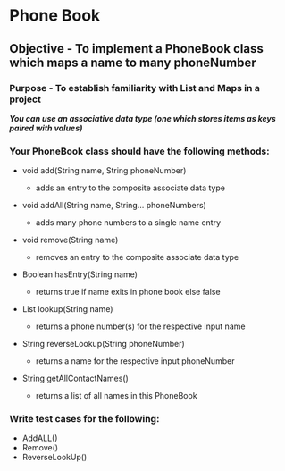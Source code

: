 
# Phone Book

## Objective - To implement a PhoneBook class which maps a name to many phoneNumber

### Purpose - To establish familiarity with List and Maps in a project

***You can use an associative data type (one which stores items as keys paired with values)***

### Your PhoneBook class should have the following methods:

- void add(String name, String phoneNumber)
  - adds an entry to the composite associate data type

- void addAll(String name, String... phoneNumbers)
  - adds many phone numbers to a single name entry

- void remove(String name)
  - removes an entry to the composite associate data type

- Boolean hasEntry(String name)
  - returns true if name exits in phone book else false

- List<String> lookup(String name)
  - returns a phone number(s) for the respective input name

- String reverseLookup(String phoneNumber)
  - returns a name for the respective input phoneNumber

- String getAllContactNames()
  - returns a list of all names in this PhoneBook


### Write test cases for the following:
- AddALL()
- Remove()
- ReverseLookUp()
